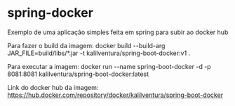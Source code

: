 # spring-docker

Exemplo de uma aplicação simples feita em spring para subir ao docker hub

Para fazer o build da imagem:
docker build --build-arg JAR_FILE=build/libs/*.jar -t kalilventura/spring-boot-docker:v1 .

Para executar a imagem:
docker run --name spring-boot-docker -d -p 8081:8081 kalilventura/spring-boot-docker:latest

Link do docker hub da imagem:
https://hub.docker.com/repository/docker/kalilventura/spring-boot-docker
